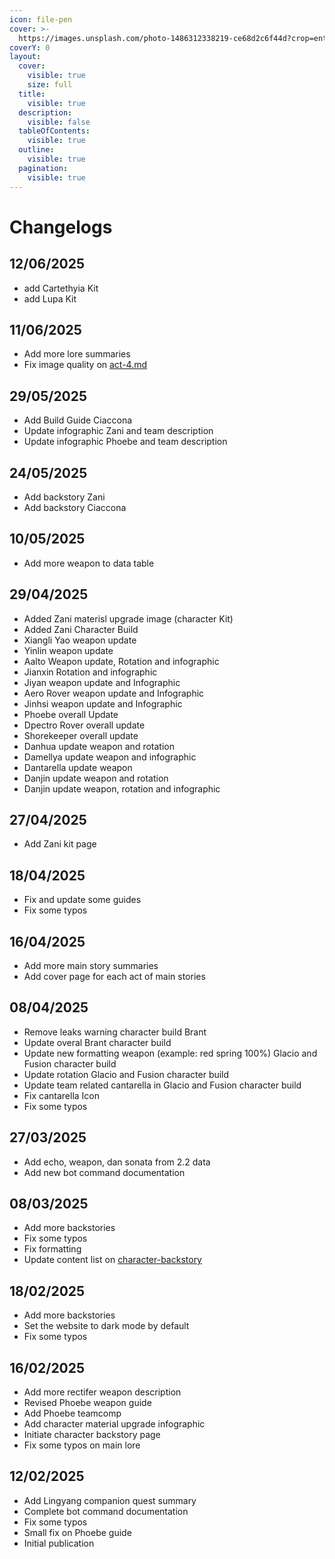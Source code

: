 ```yaml
---
icon: file-pen
cover: >-
  https://images.unsplash.com/photo-1486312338219-ce68d2c6f44d?crop=entropy&cs=srgb&fm=jpg&ixid=M3wxOTcwMjR8MHwxfHNlYXJjaHwzfHx3cml0aW5nfGVufDB8fHx8MTczOTM1MzYyMXww&ixlib=rb-4.0.3&q=85
coverY: 0
layout:
  cover:
    visible: true
    size: full
  title:
    visible: true
  description:
    visible: false
  tableOfContents:
    visible: true
  outline:
    visible: true
  pagination:
    visible: true
---
```


# Changelogs

## 12/06/2025

* add Cartethyia Kit
* add Lupa Kit

## 11/06/2025

* Add more lore summaries
* Fix image quality on [act-4.md](ww/lore/main-story/chapter-2/act-4.md "mention")

## 29/05/2025

* Add Build Guide Ciaccona
* Update infographic Zani and team description
* Update infographic Phoebe and team description

## 24/05/2025

* Add backstory Zani
* Add backstory Ciaccona

## 10/05/2025

* Add more weapon to data table

## 29/04/2025

* Added Zani materisl upgrade image (character Kit)
* Added Zani Character Build
* Xiangli Yao weapon update
* Yinlin weapon update
* Aalto Weapon update, Rotation and infographic
* Jianxin Rotation and infographic
* Jiyan weapon update and Infographic
* Aero Rover weapon update and Infographic
* Jinhsi weapon update and Infographic
* Phoebe overall Update&#x20;
* Dpectro Rover overall update
* Shorekeeper overall update&#x20;
* Danhua update weapon and rotation
* Damellya update weapon and infographic
* Dantarella update weapon
* Danjin update weapon and rotation
* Danjin update weapon, rotation and infographic

## 27/04/2025

* Add Zani kit page

## 18/04/2025

* Fix and update some guides
* Fix some typos

## 16/04/2025

* Add more main story summaries
* Add cover page for each act of main stories

## 08/04/2025

* Remove leaks warning character build Brant
* Update overal Brant character build
* Update new formatting weapon (example: red spring 100%) Glacio and Fusion character build
* Update rotation Glacio and Fusion character build
* Update team related cantarella in Glacio and Fusion character build
* Fix cantarella Icon
* Fix some typos

## 27/03/2025

* Add echo, weapon, dan sonata from 2.2 data
* Add new bot command documentation

## 08/03/2025

* Add more backstories
* Fix some typos
* Fix formatting
* Update content list on [character-backstory](ww/lore/character-backstory/ "mention")

## 18/02/2025

* Add more backstories
* Set the website to dark mode by default
* Fix some typos

## 16/02/2025

* Add more rectifer weapon description
* Revised Phoebe weapon guide
* Add Phoebe teamcomp
* Add character material upgrade infographic
* Initiate character backstory page
* Fix some typos on main lore

## 12/02/2025

* Add Lingyang companion quest summary
* Complete bot command documentation
* Fix some typos
* Small fix on Phoebe guide
* Initial publication
